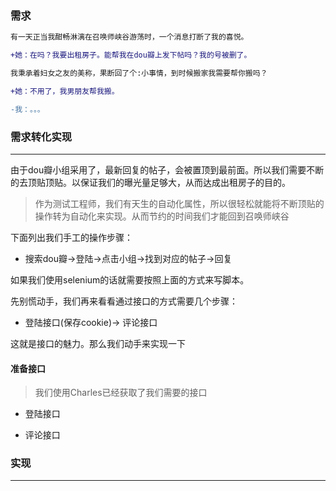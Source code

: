 ### 需求

```diff
有一天正当我酣畅淋漓在召唤师峡谷游荡时，一个消息打断了我的喜悦。

+她：在吗？我要出租房子。能帮我在dou瓣上发下帖吗？我的号被删了。

我秉承着妇女之友的美称，果断回了个:小事情，到时候搬家我需要帮你搬吗？

+她：不用了，我男朋友帮我搬。

-我：。。。

```

### 需求转化实现
---
由于dou瓣小组采用了，最新回复的帖子，会被置顶到最前面。所以我们需要不断的去顶贴顶贴。以保证我们的曝光量足够大，从而达成出租房子的目的。

> 作为测试工程师，我们有天生的自动化属性，所以很轻松就能将不断顶贴的操作转为自动化来实现。从而节约的时间我们才能回到召唤师峡谷

下面列出我们手工的操作步骤：

- 搜索dou瓣->登陆->点击小组->找到对应的帖子->回复

如果我们使用selenium的话就需要按照上面的方式来写脚本。

先别慌动手，我们再来看看通过接口的方式需要几个步骤：

- 登陆接口(保存cookie)-> 评论接口

这就是接口的魅力。那么我们动手来实现一下

#### 准备接口

> 我们使用Charles已经获取了我们需要的接口

- 登陆接口

- 评论接口

### 实现
--- 